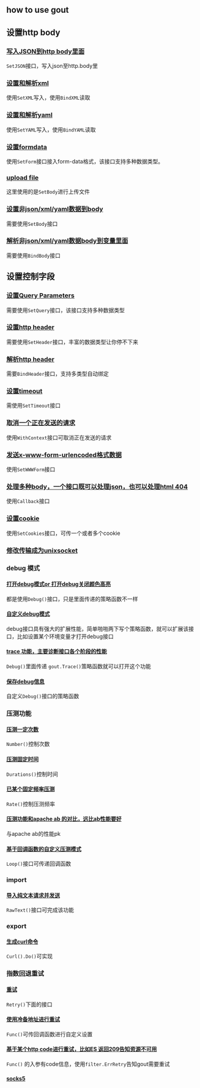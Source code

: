 ## how to use gout
## 设置http body
### [写入JSON到http body里面](./01-color-json.go)
```SetJSON```接口，写入json至http.body里

### [设置和解析xml](./11-xml.go)
使用```SetXML```写入，使用```BindXML```读取
### [设置和解析yaml](./12-yaml.go)
使用```SetYAML```写入，使用```BindYAML```读取
### [设置formdata](./13-form-data.go)
使用```SetForm```接口接入form-data格式，该接口支持多种数据类型。
### [upload file](./14-upload-file.go)
这里使用的是```SetBody```进行上传文件

### [设置非json/xml/yaml数据到body](./04a-set-body.go)
需要使用```SetBody```接口

### [解析非json/xml/yaml数据body到变量里面](./04b-bind-body.go)
需要使用```BindBody```接口

## 设置控制字段
### [设置Query Parameters](./02-query.go)
需要使用```SetQuery```接口，该接口支持多种数据类型

### [设置http header](./03a-set-header.go)
需要使用```SetHeader```接口，丰富的数据类型让你停不下来

### [解析http header](./03b-bind-header.go)
需要```BindHeader```接口，支持多类型自动绑定


### [设置timeout](./05a-timeout.go)
需使用```SetTimeout```接口

### [取消一个正在发送的请求](./05b-cancel.go)
使用```WithContext```接口可取消正在发送的请求

### [发送x-www-form-urlencoded格式数据](./06-x-www-form-urlencoded.go)
使用```SetWWWForm```接口

### [处理多种body，一个接口既可以处理json，也可以处理html 404](./07-callback.go)
使用```Callback```接口

### [设置cookie](./08-cookie.go)
使用```SetCookies```接口，可传一个或者多个cookie

### [修改传输成为unixsocket](./09-unix.go)

### debug 模式
####  [打开debug模式or 打开debug关闭颜色高亮](./10a-debug.go)
都是使用```Debug()```接口，只是里面传递的策略函数不一样

#### [自定义debug模式](./10b-debug-custom.go)
debug接口具有强大的扩展性能，简单啪啪两下写个策略函数，就可以扩展该接口，比如设置某个环境变量才打开debug接口
#### [trace 功能，主要诊断接口各个阶段的性能](./10c-debug-trace.go)
```Debug()```里面传递 ```gout.Trace()```策略函数就可以打开这个功能

#### [保存debug信息](./15-debug-save-file.go)
自定义```Debug()```接口的策略函数

### 压测功能
#### [压测一定次数](./16a-benchmark-number.go)
```Number()```控制次数
#### [压测固定时间](./16b-benchmark-duration.go)
```Durations()```控制时间
#### [已某个固定频率压测](./16c-benchmark-rate.go)
```Rate()```控制压测频率
#### [压测功能和apache ab 的对比，远比ab性能要好](./16d-benchmark-vs-ab.go)
与apache ab的性能pk
#### [基于回调函数的自定义压测模式](./16e-customize-bench.go)
```Loop()```接口可传递回调函数
### import
#### [导入纯文本请求并发送](./17a-import-rawhttp.go)
```RawText()```接口可完成该功能
### export
#### [生成curl命令](./18a-gen-curl.go)
```Curl().Do()```可实现

### 指数回退重试
#### [重试](./19a-retry.go)
```Retry()```下面的接口
#### [使用冷备地址进行重试](./19b-retry-customize-backup.go)
```Func()```可传回调函数进行自定义设置
#### [基于某个http code进行重试，比如ES 返回209告知资源不可用](19c-retry-httpcode.go)
```Func()``` 的入参有code信息，使用```filter.ErrRetry```告知gout需要重试
#### [socks5](./20-socks5.go)